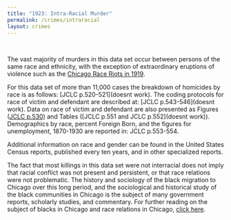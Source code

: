 ```yaml
---
title: "1923: Intra-Racial Murder"
permalink: /crimes/intraracial
layout: crimes
---
```


![]()
![]()

The vast majority of murders in this data set occur between persons of the same race and ethnicity, with the exception of extraordinary eruptions of violence such as the [Chicago Race Riots in 1919](/historical/movements/raceriot/ ).

For this data set of more than 11,000 cases the breakdown of homicides by race is as follows: [JCLC p.520-521](doesnt work). The coding protocols for race of victim and defendant are described at: [JCLC p.543-546](doesnt work). Data on race of victim and defendant are also presented as Figures ([JCLC p.530](/docs_fk/homicide/jclc530.pdf)) and Tables ([JCLC p.551 and JCLC p.552](doesnt work)). Demographics by race, percent Foreign Born, and the figures for unemployment, 1870-1930 are reported in: JCLC p.553-554.

Additional information on race and gender can be found in the United States Census reports, published every ten years, and in other specialized reports.  

The fact that most killings in this data set were not interracial does not imply that racial conflict was not present and persistent, or that race relations were not problematic. The history and sociology of the black migration to Chicago over this long period, and the sociological and historical study of the black communities in Chicago is the subject of many government reports, scholarly studies, and commentary. For further reading on the subject of blacks in Chicago and race relations in Chicago, [click here](/historical/movements/raceriot/).
